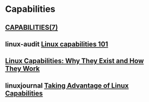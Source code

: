 # Capabilities 



## [CAPABILITIES(7)](http://man7.org/linux/man-pages/man7/capabilities.7.html)



## linux-audit [Linux capabilities 101](https://linux-audit.com/linux-capabilities-101/)



## [Linux Capabilities: Why They Exist and How They Work](https://blog.container-solutions.com/linux-capabilities-why-they-exist-and-how-they-work)





## linuxjournal [Taking Advantage of Linux Capabilities](https://www.linuxjournal.com/article/5737)

